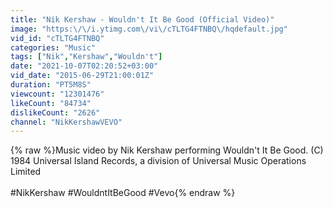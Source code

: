 ```yaml
---
title: "Nik Kershaw - Wouldn't It Be Good (Official Video)"
image: "https:\/\/i.ytimg.com\/vi\/cTLTG4FTNBQ\/hqdefault.jpg"
vid_id: "cTLTG4FTNBQ"
categories: "Music"
tags: ["Nik","Kershaw","Wouldn't"]
date: "2021-10-07T02:20:52+03:00"
vid_date: "2015-06-29T21:00:01Z"
duration: "PT5M8S"
viewcount: "12301476"
likeCount: "84734"
dislikeCount: "2626"
channel: "NikKershawVEVO"
---
```

{% raw %}Music video by Nik Kershaw performing Wouldn't It Be Good. (C) 1984 Universal Island Records, a division of Universal Music Operations Limited<br /><br />#NikKershaw #WouldntItBeGood #Vevo{% endraw %}
